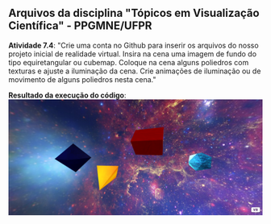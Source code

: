 ## Arquivos da disciplina **"Tópicos em Visualização Científica"** - PPGMNE/UFPR

 **Atividade 7.4**: 
 "Crie uma conta no Github para inserir os arquivos do nosso projeto inicial de realidade virtual. 
Insira na cena uma imagem de fundo do tipo equiretangular ou cubemap. 
Coloque na cena alguns poliedros com texturas e ajuste a iluminação da cena. 
Crie animações de iluminação ou de movimento de alguns poliedros nesta cena."

**Resultado da execução do código**:
<img src="https://raw.githubusercontent.com/julianacasellas/Visualizacao-Cientifica/main/Atividade%207.4%20resultado.png" alt="Resultado">

